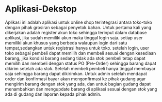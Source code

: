 # Aplikasi-Dekstop

Aplikasi ini adalah aplikasi untuk online shop terintegrasi antara toko-toko dengan pihak grosiran sebagai penyetok bahan. Untuk pertama kali yang dikerjakan adalah register akun toko sehingga terinput dalam database aplikasi, jika sudah memiliki akun maka tinggal login saja. setiap user memiliki akun khusus yang berbeda walaupun login dari satu tempat,sedangkan untuk registrasi hanya untuk toko. setelah login, user toko sebagai pembeli dapat memilih dan membeli sesuai dengan kesediaan barang, jika kondisi barang sedang tidak ada stok pembeli tetap dapat memilih dan membeli dengan status PO (Pre-Order) sehingga barang dapat dikirim setelah ada stok. Setelah membeli pembeli hanya tinggal membayar saja sehingga barang dapat dikirimkan. Untuk admin setelah mendapat order dan konfirmasi bayar akan mengonfirmasi ke pihak gudang agar mengirim barang dengan stok yang ada, dan untuk bagian gudang dapat menambahkan dan mengupdate barang di aplikasi sesuai dengan stok yang ada di gudang dan laporan kepada pihak admin.
